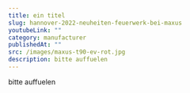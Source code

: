 ```yaml
---
title: ein titel
slug: hannover-2022-neuheiten-feuerwerk-bei-maxus
youtubeLink: ""
category: manufacturer
publishedAt: ""
src: /images/maxus-t90-ev-rot.jpg
description: bitte auffuelen
---
```

bitte auffuelen